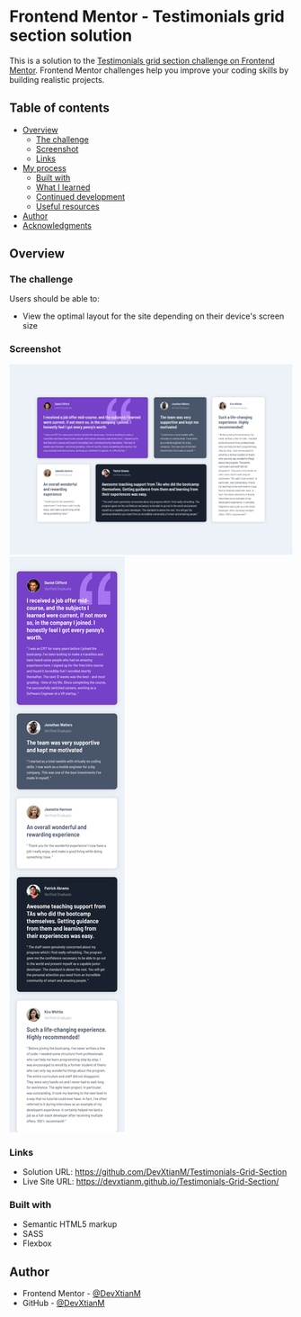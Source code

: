 # Frontend Mentor - Testimonials grid section solution

This is a solution to the [Testimonials grid section challenge on Frontend Mentor](https://www.frontendmentor.io/challenges/testimonials-grid-section-Nnw6J7Un7). Frontend Mentor challenges help you improve your coding skills by building realistic projects. 

## Table of contents

- [Overview](#overview)
  - [The challenge](#the-challenge)
  - [Screenshot](#screenshot)
  - [Links](#links)
- [My process](#my-process)
  - [Built with](#built-with)
  - [What I learned](#what-i-learned)
  - [Continued development](#continued-development)
  - [Useful resources](#useful-resources)
- [Author](#author)
- [Acknowledgments](#acknowledgments)


## Overview

### The challenge

Users should be able to:

- View the optimal layout for the site depending on their device's screen size

### Screenshot

![Desktop View](https://github.com/DevXtianM/Testimonial-Grid-Section/blob/main/screenshot/desktop-view.png)
![Mobile View](https://github.com/DevXtianM/Testimonial-Grid-Section/blob/main/screenshot/mobile-view.png)

### Links

- Solution URL: https://github.com/DevXtianM/Testimonials-Grid-Section
- Live Site URL: https://devxtianm.github.io/Testimonials-Grid-Section/
  
### Built with

- Semantic HTML5 markup
- SASS
- Flexbox

## Author

- Frontend Mentor - [@DevXtianM](https://www.frontendmentor.io/profile/)
- GitHub - [@DevXtianM](https://github.com/DevXtianM)
